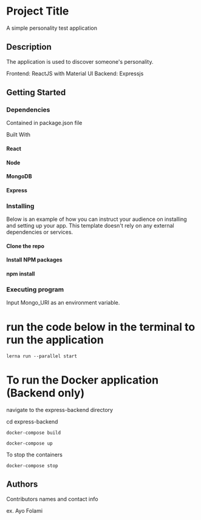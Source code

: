 # Project Title

A simple personality test application

## Description

The application is used to discover someone's personality.

Frontend: ReactJS with Material UI
Backend: Expressjs

## Getting Started

### Dependencies

Contained in package.json file

Built With

#### React

#### Node

#### MongoDB

#### Express

### Installing

Below is an example of how you can instruct your audience on installing and setting up your app. This template doesn't rely on any external dependencies or services.

#### Clone the repo

#### Install NPM packages

#### npm install

### Executing program

Input Mongo_URI as an environment variable.

# run the code below in the terminal to run the application

```
lerna run --parallel start
```

# To run the Docker application (Backend only)

navigate to the express-backend directory

cd express-backend

```
docker-compose build
```

```
docker-compose up
```

To stop the containers

```
docker-compose stop
```

## Authors

Contributors names and contact info

ex. Ayo Folami
